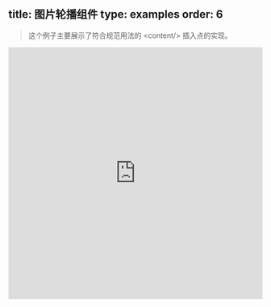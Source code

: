 title: 图片轮播组件
type: examples
order: 6
---

> 这个例子主要展示了符合规范用法的 &lt;content/&gt; 插入点的实现。

<iframe width="100%" height="500" src="http://jsfiddle.net/yyx990803/qnbmymfm/embedded/result,html,js,css" allowfullscreen="allowfullscreen" frameborder="0"></iframe>